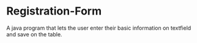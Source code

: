 # Registration-Form
A java program that lets the user enter their basic information on textfield and save on the table. 
